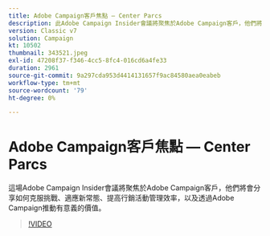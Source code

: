 ```yaml
---
title: Adobe Campaign客戶焦點 — Center Parcs
description: 此Adobe Campaign Insider會議將聚焦於Adobe Campaign客戶，他們將會分享如何克服挑戰、適應新常態，以及變得更加…… （說明應該介於60到160個字元之間）
version: Classic v7
solution: Campaign
kt: 10502
thumbnail: 343521.jpeg
exl-id: 47208f37-f346-4cc5-8fc4-016cd6a4fe33
duration: 2961
source-git-commit: 9a297cda953d4414131657f9ac84580aea0eabeb
workflow-type: tm+mt
source-wordcount: '79'
ht-degree: 0%

---
```


# Adobe Campaign客戶焦點 — Center Parcs

這場Adobe Campaign Insider會議將聚焦於Adobe Campaign客戶，他們將會分享如何克服挑戰、適應新常態、提高行銷活動管理效率，以及透過Adobe Campaign推動有意義的價值。

>[!VIDEO](https://video.tv.adobe.com/v/343521/?quality=12&learn=on)
